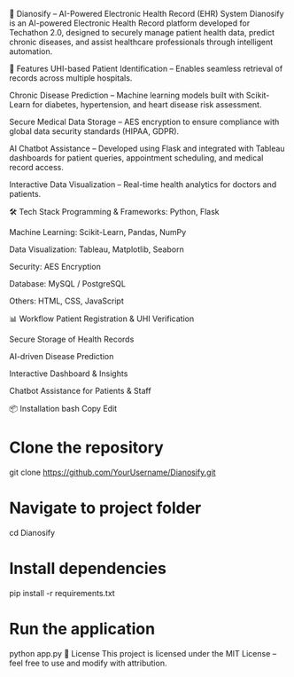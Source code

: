 🏥 Dianosify – AI-Powered Electronic Health Record (EHR) System
Dianosify is an AI-powered Electronic Health Record platform developed for Techathon 2.0, designed to securely manage patient health data, predict chronic diseases, and assist healthcare professionals through intelligent automation.

🚀 Features
UHI-based Patient Identification – Enables seamless retrieval of records across multiple hospitals.

Chronic Disease Prediction – Machine learning models built with Scikit-Learn for diabetes, hypertension, and heart disease risk assessment.

Secure Medical Data Storage – AES encryption to ensure compliance with global data security standards (HIPAA, GDPR).

AI Chatbot Assistance – Developed using Flask and integrated with Tableau dashboards for patient queries, appointment scheduling, and medical record access.

Interactive Data Visualization – Real-time health analytics for doctors and patients.

🛠 Tech Stack
Programming & Frameworks: Python, Flask

Machine Learning: Scikit-Learn, Pandas, NumPy

Data Visualization: Tableau, Matplotlib, Seaborn

Security: AES Encryption

Database: MySQL / PostgreSQL

Others: HTML, CSS, JavaScript

📊 Workflow
Patient Registration & UHI Verification

Secure Storage of Health Records

AI-driven Disease Prediction

Interactive Dashboard & Insights

Chatbot Assistance for Patients & Staff

📦 Installation
bash
Copy
Edit
# Clone the repository
git clone https://github.com/YourUsername/Dianosify.git

# Navigate to project folder
cd Dianosify

# Install dependencies
pip install -r requirements.txt

# Run the application
python app.py
📜 License
This project is licensed under the MIT License – feel free to use and modify with attribution.
